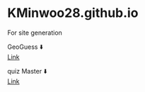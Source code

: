 # KMinwoo28.github.io
For site generation

GeoGuess ⬇️  
[Link](https://kminwoo28.github.io/GeoGuess/main)


quiz Master ⬇️  
[Link](https://kminwoo28.github.io/quizMaster/game)
